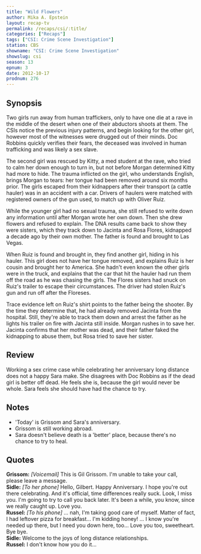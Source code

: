 ```yaml
---
title: "Wild Flowers"
author: Mika A. Epstein
layout: recap-tv
permalink: /recaps/csi/:title/
categories: ["Recaps"]
tags: ["CSI: Crime Scene Investigation"]
station: CBS
showname: "CSI: Crime Scene Investigation"
showslug: csi
season: 13
epnum: 3  
date: 2012-10-17
prodnum: 276  
---
```


## Synopsis

Two girls run away from human traffickers, only to have one die at a rave in the middle of the desert when one of their abductors shoots at them. The CSIs notice the previous injury patterns, and begin looking for the other girl, however most of the witnesses were drugged out of their minds. Doc Robbins quickly verifies their fears, the deceased was involved in human trafficking and was likely a sex slave.

The second girl was rescued by Kitty, a med student at the rave, who tried to calm her down enough to turn in, but not before Morgan determined Kitty had more to hide. The trauma inflicted on the girl, who understands English, brings Morgan to tears: her tongue had been removed around six months prior. The girls escaped from their kidnappers after their transport (a cattle hauler) was in an accident with a car. Drivers of haulers were matched with registered owners of the gun used, to match up with Oliver Ruiz.

While the younger girl had no sexual trauma, she still refused to write down any information until after Morgan wrote her own down. Then she drew flowers and refused to explain. The DNA results came back to show they were sisters, which they track down to Jacinta and Rosa Flores, kidnapped a decade ago by their own mother. The father is found and brought to Las Vegas.

When Ruiz is found and brought in, they find another girl, hiding in his hauler. This girl does not have her tongue removed, and explains Ruiz is her cousin and brought her to America. She hadn't even known the other girls were in the truck, and explains that the car that hit the hauler had run them off the road as he was chasing the girls. The Flores sisters had snuck on Ruiz's trailer to escape their circumstances. The driver had stolen Ruiz's gun and run off after the Floreses.

Trace evidence left on Ruiz's shirt points to the father being the shooter. By the time they determine that, he had already removed Jacinta from the hospital. Still, they're able to track them down and arrest the father as he lights his trailer on fire with Jacinta still inside. Morgan rushes in to save her. Jacinta confirms that her mother was dead, and their father faked the kidnapping to abuse them, but Rosa tried to save her sister.

## Review

Working a sex crime case while celebrating her anniversary long distance does not a happy Sara make. She disagrees with Doc Robbins as if the dead girl is better off dead. He feels she is, because the girl would never be whole. Sara feels she should have had the chance to try.

## Notes

* 'Today' is Grissom and Sara's anniversary.  
* Grissom is still working abroad.  
* Sara doesn't believe death is a 'better' place, because there's no chance to try to heal.

## Quotes

**Grissom:** *[Voicemail]* This is Gil Grissom. I'm unable to take your call, please leave a message.  
**Sidle:** *[To her phone]* Hello, Gilbert. Happy Anniversary. I hope you're out there celebrating. And it's official, time differences really suck. Look, I miss you. I'm going to try to call you back later. It's been a while, you know, since we really caught up. Love you.  
**Russel:** *[To his phone]* ... nah, I'm taking good care of myself. Matter of fact, I had leftover pizza for breakfast... I'm kidding honey! ... I know you're needed up there, but I need you down here, too... Love you too, sweetheart. Bye bye.  
**Sidle:** Welcome to the joys of long distance relationships.  
**Russel:** I don't know how you do it...

